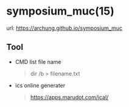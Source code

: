 # symposium_muc(15)

url: https://archung.github.io/symposium_muc

## Tool

* CMD list file name
    > dir /b > filename.txt

* ics online generater
    > https://apps.marudot.com/ical/